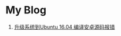 My Blog
===============

1. [升级系统到Ubuntu 16.04 编译安卓源码报错](https://github.com/Tinker-S/my-blog/issues/1)
